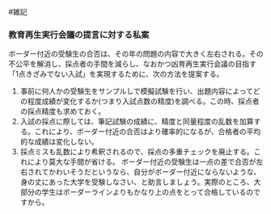#雑記


### 教育再生実行会議の提言に対する私案

ボーダー付近の受験生の合否は、その年の問題の内容で大きく左右される。その不公平を解消し、採点者の手間を減らし、なおかつ凶育再生実行会議の目指す「1点きざみでない入試」を実現するために、次の方法を提案する。

1. 事前に何人かの受験生をサンプルしで模擬試験を行い、出題内容によってどの程度成績が変化するか(つまり入試点数の精度)を調べる。この時、採点者の採点精度も求めておく。
1. 入試の採点に際しては、筆記試験の成績に、精度と同量程度の乱数を加算する。これにより、ボーダー付近の合否はより確率的になるが、合格者の平均的な成績は変化しない。
1. 採点ミスも乱数により希釈されるので、採点の多重チェックを廃止する。これにより莫大な手間が省ける。
ボーダー付近の受験生は一点の差で合否が左右されてかわいそうだというなら、自分がボーダー付近にならないような、身の丈にあった大学を受験しなさい、と助言しましょう。実際のところ、大部分の学生はボーダーラインよりもかなり上の点をとって合格しているのですから。



